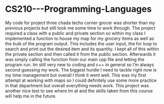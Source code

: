 # CS210---Programming-Languages

My code for project three chada techs corner grocer was shorter than my previous projects but still took me some time to work through. The project required a class with a public and private section so within my class I implemented a function to house my map for my grocery items as well as the bulk of the program output. This includes the user input, the for loop to search and print out the desired item and its quantity. I kept all of this within the private section and then called it from the public section. Afterwards it was simply calling the function from our main cpp file and letting the program run. Im still very new to coding and c++ in general so I’m always second guessing my work. The biggest hurdle I need to tackle right now is my time management but overall I think it went well. This was my first attempt at working with maps so I could definitely use some more practice in that department but overall everything needs work. This project was another nice test to see where Im at and the skills taken from this course will help me in the future.
